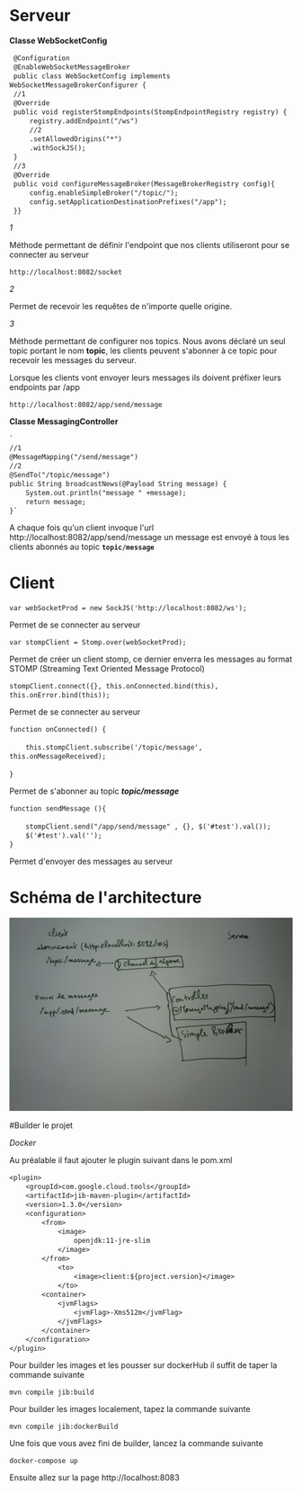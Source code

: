 # Serveur

**Classe WebSocketConfig**

     @Configuration
     @EnableWebSocketMessageBroker
     public class WebSocketConfig implements WebSocketMessageBrokerConfigurer {
     //1   
     @Override
     public void registerStompEndpoints(StompEndpointRegistry registry) {
         registry.addEndpoint("/ws")
         //2 
         .setAllowedOrigins("*")
         .withSockJS();
     }
     //3   
     @Override
     public void configureMessageBroker(MessageBrokerRegistry config){
         config.enableSimpleBroker("/topic/");
         config.setApplicationDestinationPrefixes("/app");
     }}
_1_

Méthode permettant de définir l'endpoint que nos clients utiliseront pour se connecter au serveur

    http://localhost:8082/socket
 
_2_    

Permet de recevoir les requêtes de n'importe quelle origine.

_3_

Méthode permettant de configurer nos topics. Nous avons déclaré un seul topic portant le nom **topic**, les 
clients peuvent s'abonner à ce topic pour recevoir les messages du serveur.

Lorsque les clients vont envoyer leurs messages ils doivent préfixer leurs endpoints par /app

    http://localhost:8082/app/send/message
    
**Classe MessagingController**

    `
    //1
    @MessageMapping("/send/message")
    //2 
    @SendTo("/topic/message")
    public String broadcastNews(@Payload String message) {
        System.out.println("message " +message);
        return message;
    }`
    
A chaque fois qu'un client invoque l'url http://localhost:8082/app/send/message un message est envoyé 
à tous les clients abonnés au topic **`topic/message`**

# Client

    var webSocketProd = new SockJS('http://localhost:8082/ws');
    
Permet de se connecter au serveur

    var stompClient = Stomp.over(webSocketProd);
    
Permet de créer un client stomp, ce dernier enverra les messages au format STOMP (Streaming Text Oriented Message Protocol)


    stompClient.connect({}, this.onConnected.bind(this), this.onError.bind(this));
    
Permet de se connecter au serveur

    function onConnected() {
    
        this.stompClient.subscribe('/topic/message', this.onMessageReceived);
    
    }
 
Permet de s'abonner au topic _**topic/message**_

    function sendMessage (){
    
        stompClient.send("/app/send/message" , {}, $('#test').val());
        $('#test').val('');
    }   
    
Permet d'envoyer des messages au serveur

# Schéma de l'architecture

![Alt text](lib/archi.jpg "Archi")

#Builder le projet 

_Docker_

Au préalable il faut ajouter le plugin suivant dans le pom.xml

    <plugin>
        <groupId>com.google.cloud.tools</groupId>
        <artifactId>jib-maven-plugin</artifactId>
        <version>1.3.0</version>
        <configuration>
            <from>
                <image>
                    openjdk:11-jre-slim
                </image>
            </from>
                <to>
                    <image>client:${project.version}</image>
                </to>
            <container>
                <jvmFlags>
                    <jvmFlag>-Xms512m</jvmFlag>
                </jvmFlags>
            </container>
        </configuration>
    </plugin>

Pour builder les images et les pousser sur dockerHub il suffit de taper la commande suivante 

    mvn compile jib:build
    
Pour builder les images localement, tapez la commande suivante 

    mvn compile jib:dockerBuild
    
Une fois que vous avez fini de builder, lancez la commande suivante 

    docker-compose up
    
Ensuite allez sur la page http://localhost:8083
